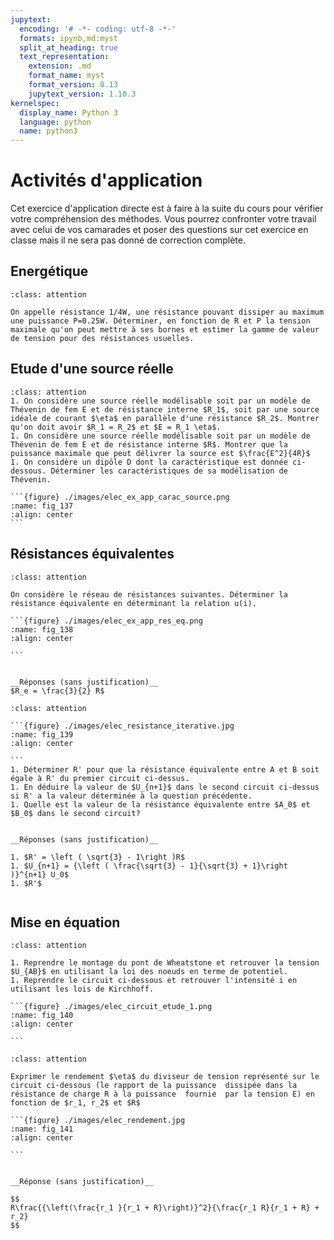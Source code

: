 ```yaml
---
jupytext:
  encoding: '# -*- coding: utf-8 -*-'
  formats: ipynb,md:myst
  split_at_heading: true
  text_representation:
    extension: .md
    format_name: myst
    format_version: 0.13
    jupytext_version: 1.10.3
kernelspec:
  display_name: Python 3
  language: python
  name: python3
---
```

# Activités d'application

Cet exercice d'application directe est à faire à la suite du cours pour vérifier votre compréhension des méthodes. Vous pourrez confronter votre travail avec celui de vos camarades et poser des questions sur cet exercice en classe mais il ne sera pas donné de correction complète.

## Energétique

````{admonition} Exercice 
:class: attention

On appelle résistance 1/4W, une résistance pouvant dissiper au maximum une puissance P=0.25W. Déterminer, en fonction de R et P la tension maximale qu'on peut mettre à ses bornes et estimer la gamme de valeur de tension pour des résistances usuelles.

````

## Etude d'une source réelle

````{admonition} Exercice 
:class: attention
1. On considère une source réelle modélisable soit par un modèle de Thévenin de fem E et de résistance interne $R_1$, soit par une source idéale de courant $\eta$ en parallèle d'une résistance $R_2$. Montrer qu'on doit avoir $R_1 = R_2$ et $E = R_1 \eta$.
1. On considère une source réelle modélisable soit par un modèle de Thévenin de fem E et de résistance interne $R$. Montrer que la puissance maximale que peut délivrer la source est $\frac{E^2}{4R}$
1. On considère un dipôle D dont la caractéristique est donnée ci-dessous. Déterminer les caractéristiques de sa modélisation de Thévenin.

```{figure} ./images/elec_ex_app_carac_source.png
:name: fig_137
:align: center
```

````


## Résistances équivalentes

````{admonition} Exercice 
:class: attention

On considère le réseau de résistances suivantes. Déterminer la résistance équivalente en déterminant la relation u(i).

```{figure} ./images/elec_ex_app_res_eq.png
:name: fig_138
:align: center

```
````

````{dropdown} Correction

__Réponses (sans justification)__  
$R_e = \frac{3}{2} R$

````

````{admonition} Exercice 
:class: attention

```{figure} ./images/elec_resistance_iterative.jpg
:name: fig_139
:align: center

```
1. Déterminer R' pour que la résistance équivalente entre A et B soit égale à R' du premier circuit ci-dessus.
1. En déduire la valeur de $U_{n+1}$ dans le second circuit ci-dessus si R' a la valeur déterminée à la question précédente.
1. Quelle est la valeur de la résistance équivalente entre $A_0$ et $B_0$ dans le second circuit?
````

````{dropdown} Correction

__Réponses (sans justification)__  

1. $R' = \left ( \sqrt{3} - 1\right )R$
1. $U_{n+1} = {\left ( \frac{\sqrt{3} - 1}{\sqrt{3} + 1}\right )}^{n+1} U_0$
1. $R'$


````

## Mise en équation

````{admonition} Exercice 
:class: attention

1. Reprendre le montage du pont de Wheatstone et retrouver la tension $U_{AB}$ en utilisant la loi des noeuds en terme de potentiel.
1. Reprendre le circuit ci-dessous et retrouver l'intensité i en utilisant les lois de Kirchhoff.

```{figure} ./images/elec_circuit_etude_1.png
:name: fig_140
:align: center

```

````

````{admonition} Exercice 
:class: attention

Exprimer le rendement $\eta$ du diviseur de tension représenté sur le circuit ci-dessous (le rapport de la puissance  dissipée dans la résistance de charge R à la puissance  fournie  par la tension E) en fonction de $r_1, r_2$ et $R$

```{figure} ./images/elec_rendement.jpg
:name: fig_141
:align: center

```
````

````{dropdown} Correction

__Réponse (sans justification)__  

$$
R\frac{{\left(\frac{r_1 }{r_1 + R}\right)}^2}{\frac{r_1 R}{r_1 + R} + r_2}
$$

````

